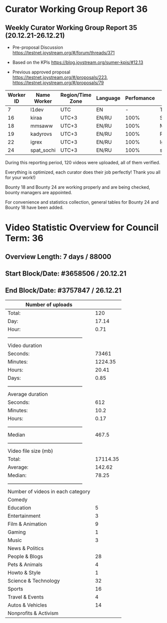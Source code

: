 # Curator Working Group Report 36

## Weekly Curator Working Group Report 35 (20.12.21-26.12.21) 

- Pre-proposal Discussion https://testnet.joystream.org/#/forum/threads/371

- Based on the KPIs https://blog.joystream.org/sumer-kpis/#12.13

- Previous approved proposal https://testnet.joystream.org/#/proposals/223, https://testnet.joystream.org/#/proposals/79

| Worker ID | Name Worker | Region/Time Zone | Language | Perfomance | Notes            |
| --------- | ----------- | ---------------- | -------- | ---------- | ---------------- |
| 7         | l1dev       | UTC              | EN       | \-         | Technical worker |
| 16        | kiraa       | UTC+3            | EN/RU    | 100%       | Skipper#0353     |
| 18        | mmsaww      | UTC+3            | EN/RU    | 100%       | Mikhail#7681     |
| 19        | kadyrovs    | UTC+3            | EN/RU    | 100%       | Ruslan#4019      |
| 22        | igrex       | UTC+3            | EN/RU    | 100%       | IgreX#0267       |
| 24        | spat\_sochi | UTC+3            | EN/RU    | 100%       | spat\_sochi#8803 |

During this reporting period, 120 videos were uploaded, all of them verified.

Everything is optimized, each curator does their job perfectly! Thank you all for your work!)

Bounty 18 and Bounty 24 are working properly and are being checked, bounty managers are appointed.

For convenience and statistics collection, general tables for Bounty 24 and Bounty 18 have been added.

# Video Statistic Overview for Council Term: 36
## Overview Length: 7 days / 88000
## Start Block/Date: #3658506 / 20.12.21
## End Block/Date: #3757847 / 26.12.21

| Number of uploads                 |          |
| --------------------------------- | -------- |
| Total:                            | 120      |
| Day:                              | 17.14    |
| Hour:                             | 0.71     |
| ———————————————                   |          |
| Video duration                    |          |
| Seconds:                          | 73461    |
| Minutes:                          | 1224.35  |
| Hours:                            | 20.41    |
| Days:                             | 0.85     |
| ———————————————                   |          |
| Average duration                  |          |
| Seconds:                          | 612      |
| Minutes:                          | 10.2     |
| Hours:                            | 0.17     |
| ———————————————                   |          |
| Median                            | 467.5    |
| ———————————————                   |          |
| Video file size (mb)              |          |
| Total:                            | 17114.35 |
| Average:                          | 142.62   |
| Median:                           | 78.25    |
| ———————————————                   |          |
| Number of videos in each category |          |
| Comedy                            |          |
| Education                         | 5        |
| Entertainment                     | 3        |
| Film & Animation                  | 9        |
| Gaming                            | 1        |
| Music                             | 3        |
| News & Politics                   |          |
| People & Blogs                    | 28       |
| Pets & Animals                    | 4        |
| Howto & Style                     | 1        |
| Science & Technology              | 32       |
| Sports                            | 16       |
| Travel & Events                   | 4        |
| Autos & Vehicles                  | 14       |
| Nonprofits & Activism             |          |
